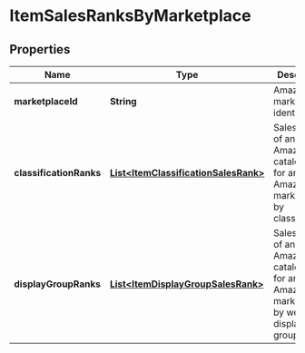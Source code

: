 # ItemSalesRanksByMarketplace

## Properties
Name | Type | Description | Notes
------------ | ------------- | ------------- | -------------
**marketplaceId** | **String** | Amazon marketplace identifier. | 
**classificationRanks** | [**List&lt;ItemClassificationSalesRank&gt;**](ItemClassificationSalesRank.md) | Sales ranks of an Amazon catalog item for an Amazon marketplace by classification. |  [optional]
**displayGroupRanks** | [**List&lt;ItemDisplayGroupSalesRank&gt;**](ItemDisplayGroupSalesRank.md) | Sales ranks of an Amazon catalog item for an Amazon marketplace by website display group. |  [optional]
